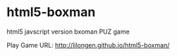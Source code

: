 html5-boxman
============

html5 javscript version bxoman PUZ game

Play Game URL: 
http://lilongen.github.io/html5-boxman/

